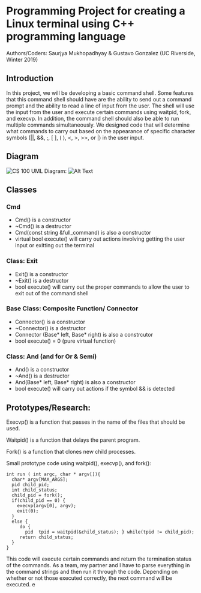# Programming Project for creating a Linux terminal using C++ programming language

Authors/Coders: Saurjya Mukhopadhyay & Gustavo Gonzalez (UC Riverside, Winter 2019)

## Introduction

In this project, we will be developing a basic command shell. Some features that this command shell should have are the ability to send out a command prompt and the ability to read a line of input from the user. The shell will use the input from the user and execute certain commands using waitpid, fork, and execvp. In addition, the command shell should also be able to run multiple commands simultaneously. We designed code that will determine what commands to carry out based on the appearance of specific character symbols (||, &&, ;, [ ], ( ), <, >, >>, or |) in the user input.


## Diagram
![CS 100 UML](/images/cs100assignment#2.jpeg)
Diagram: ![Alt Text](https://github.com/cs100/assignment-cs-100-saurjya-gustavo/blob/master/images/cs100assignment%232.jpeg?raw=true)


## Classes
### Cmd
 - Cmd() is a constructor
 - ~Cmd() is a destructor
 - Cmd(const string &full_command) is also a constructor
 - virtual bool execute() will carry out actions involving getting the user input or exitting out the terminal

### Class: Exit
 - Exit() is a constructor
 - ~Exit() is a destructor
 - bool execute() will carry out the proper commands to allow the user to exit out of the command shell 

### Base Class: Composite Function/ Connector 
 - Connector() is a constructor
 - ~Connector() is a destructor
 - Connector (Base* left, Base* right) is also a constrcutor
 - bool execute() = 0 (pure virtual function)


### Class: And (and for Or & Semi)
 - And() is a constructor
 - ~And() is a destructor
 - And(Base* left, Base* right) is also a constructor
 - bool execute() will carry out actions if the symbol && is detected




## Prototypes/Research:

Execvp() is a function that passes in the name of the files that should be used.

Waitpid() is a function that delays the parent program.

Fork() is a function that clones new child processes.

Small prototype code using waitpid(), execvp(), and fork():

``` 
int run ( int argc, char * argv[]){
  char* argv[MAX_ARGS];
  pid child_pid;
  int child_status;
  child_pid = fork();
  if(child_pid == 0) {
    execvp(argv[0], argv);
    exit(0);
  }
  else {
     do {
       pid  tpid = waitpid(&child_status); } while(tpid != child_pid);
     return child_status;
  }
}
```

This code will execute certain commands and return the termination status of the commands. As a team, my partner and I have to parse everything in the command strings and then run it through the code. Depending on whether or not those executed correctly, the next command will be executed. 
e
